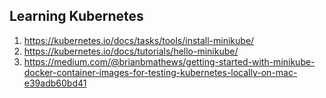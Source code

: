 ## Learning Kubernetes

1. https://kubernetes.io/docs/tasks/tools/install-minikube/
2. https://kubernetes.io/docs/tutorials/hello-minikube/
3. https://medium.com/@brianbmathews/getting-started-with-minikube-docker-container-images-for-testing-kubernetes-locally-on-mac-e39adb60bd41
